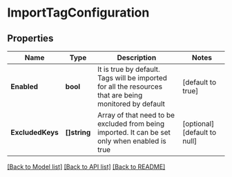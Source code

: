 # ImportTagConfiguration

## Properties
Name | Type | Description | Notes
------------ | ------------- | ------------- | -------------
**Enabled** | **bool** | It is true by default. Tags will be imported for all the resources that are being monitored by default | [default to true]
**ExcludedKeys** | **[]string** | Array of that need to be excluded from being imported. It can be set only when enabled is true | [optional] [default to null]

[[Back to Model list]](../README.md#documentation-for-models) [[Back to API list]](../README.md#documentation-for-api-endpoints) [[Back to README]](../README.md)


